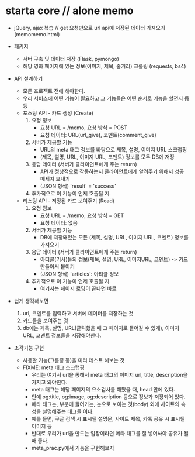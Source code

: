# starta core // alone memo

- jQuery, ajax 복습 // get 요청만으로 url api에 저장된 데이터 가져오기 (memomemo.html)

- 패키지

  - 서버 구축 및 데이터 저장 (Flask, pymongo)
  - 해당 영화 페이지에 있는 정보(이미지, 제목, 줄거리) 크롤링 (requests, bs4)

- API 설계하기

  - 모든 프로젝트 전에 해야한다.
  - 우리 서비스에 어떤 기능이 필요하고 그 기능들은 어떤 순서로 기능을 할껀지 등등
  - 포스팅 API - 카드 생성 (Create)
    1. 요청 정보
       - 요청 URL = /memo, 요청 방식 = POST
       - 요청 데이터: URL(url_give), 코멘트(comment_give)
    2. 서버가 제공할 기능
       - URL의 meta 태그 정보를 바탕으로 제목, 설명, 이미지 URL 스크랩핑
       - (제목, 설명, URL, 이미지 URL, 코멘트) 정보를 모두 DB에 저장
    3. 응답 데이터 (서버가 클라이언트에게 주는 return)
       - API가 정상적으로 작동하는지 클라이언트에게 알려주기 위해서 성공 메세지 보내기
       - (JSON 형식) 'result' = 'success'
    4. 추가적으로 이 기능이 언제 호출될 지.
  - 리스팅 API - 저장된 카드 보여주기 (Read)
    1. 요청 정보
       - 요청 URL = /memo, 요청 방식 = GET
       - 요청 데이터: 없음
    2. 서버가 제공할 기능
       - DB에 저장돼있는 모든 (제목, 설명, URL, 이미지 URL, 코멘트) 정보를 가져오기
    3. 응답 데이터 (서버가 클라이언트에게 주는 return)
       - 아티클(기사)들의 정보(제목, 설명, URL, 이미지URL, 코멘트) -> 카드 만들어서 붙이기
       - (JSON 형식) 'articles': 아티클 정보
    4. 추가적으로 이 기능이 언제 호출될 지.
       - 여기서는 페이지 로딩이 끝나면 바로

- 쉽게 생각해보면

  1. url, 코멘트를 입력하고 서버에 데이터를 저장하는 것
  2. 카드들을 보여주는 것
  3. db에는 제목, 설명, URL(클릭했을 때 그 페이지로 들어갈 수 있게), 이미지URL, 코멘트 정보들을 저장해야한다.

- 조각기능 구현
  - 사용할 기능(크롤링 등)을 미리 테스트 해보는 것
  - FIXME: meta 태그 스크랩핑
    - 우리는 여기서 url을 통해서 meta 태그의 이미지 url, title, description을 가지고 와야한다.
    - meta 태그는 해당 페이지의 요소검사를 해봤을 때, head 안에 있다.
    - 안에 og:title, og:image, og:description 등으로 정보가 저장되어 있다.
    - 메타 태그는, <head></head> 부분에 들어가는, 눈으로 보이는 것(body) 외에 사이트의 속성을 설명해주는 태그들 이다.
    - 예를 들면, 구글 검색 시 표시될 설명문, 사이트 제목, 카톡 공유 시 표시될 이미지 등
    - 반대로 우리가 url을 만드는 입장이라면 메타 태그를 잘 넣어놔야 공유가 될때 좋다.
    - meta_prac.py에서 기능을 구현해보자

